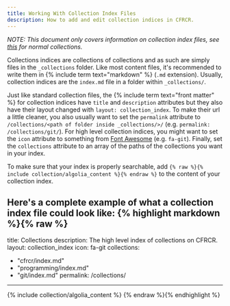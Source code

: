 ```yaml
---
title: Working With Collection Index Files
description: How to add and edit collection indices in CFRCR.
---
```

*NOTE: This document only covers information on collection index files, see [this](../collection_files/) for normal collections.*

Collections indices are collections of collections and as such are simply files in the `_collections` folder. Like most content files, it's recommended to write them in {% include term text="markdown" %} (`.md` extension). Usually, collection indices are the `index.md` file in a folder within `_collections/`.

Just like standard collection files, the {% include term text="front matter" %} for collection indices have `title` and `description` attributes but they also have their layout changed with `layout: collection_index`. To make their url a little cleaner, you also usually want to set the `permalink` attribute to `/collections/<path of folder inside _collections/>/` (e.g. `permalink: /collections/git/`). For high level collection indices, you might want to set the `icon` attribute to something from [Font Awesome](http://fontawesome.io/icons/) (e.g. `fa-git`). Finally, set the `collections` attribute to an array of the paths of the collections you want in your index.

To make sure that your index is properly searchable, add `{% raw %}{% include collection/algolia_content %}{% endraw %}` to the content of your collection index.

Here's a complete example of what a collection index file could look like:
{% highlight markdown %}{% raw %}
---
title: Collections
description: The high level index of collections on CFRCR.
layout: collection_index
icon: fa-git
collections:
  - "cfrcr/index.md"
  - "programming/index.md"
  - "git/index.md"
permalink: /collections/
---
{% include collection/algolia_content %}
{% endraw %}{% endhighlight %}